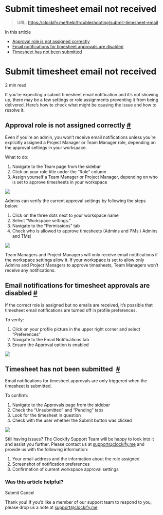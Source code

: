 # Submit timesheet email not received

> URL: https://clockify.me/help/troubleshooting/submit-timesheet-email

In this article

* [Approval role is not assigned correctly](#approval-role-is-not-assigned-correctly)
* [Email notifications for timesheet approvals are disabled](#email-notifications-for-timesheet-approvals-are-disabled)
* [Timesheet has not been submitted](#timesheet-has-not-been-submitted )

# Submit timesheet email not received

2 min read

If you’re expecting a submit timesheet email notification and it’s not showing up, there may be a few settings or role assignments preventing it from being delivered. Here’s how to check what might be causing the issue and how to resolve it.

## Approval role is not assigned correctly [#](#approval-role-is-not-assigned-correctly)

Even if you’re an admin, you won’t receive email notifications unless you’re explicitly assigned a Project Manager or Team Manager role, depending on the approval settings in your workspace.

What to do:

1. Navigate to the Team page from the sidebar
2. Click on your role title under the “Role” column
3. Assign yourself a Team Manager or Project Manager, depending on who is set to approve timesheets in your workspace

![](https://lh7-rt.googleusercontent.com/docsz/AD_4nXdte5Qw8ysDv-OXvFKrhHMCtQewE_9D4xsha71VwH9_xUEeBtxHOHgLvDAA3g6T0kXn-Lciw4RomWYnZqlqnzv49J1tblqkITSTBT_S7Um3fH1xLEQxoBHll33N_pxLU4ofWNmZpA?key=XZmssafXgdhlV2XB9mRUkEGN)

Admins can verify the current approval settings by following the steps below:

1. Click on the three dots next to your workspace name
2. Select “Workspace settings.”
3. Navigate to the “Permissions” tab
4. Check who is allowed to approve timesheets (Admins and PMs / Admins and TMs)

![](https://lh7-rt.googleusercontent.com/docsz/AD_4nXfkGK6p5nwM4ypYUkREXdlsDEGdnh5Tyo2mhjfZpOadnLfZ0fh68KooobPYXLb0HOfeoA2fSmoGaYlx62GrWnOvZmxyYso4LQfl609wDhxdriPAn6U1Q7dxmLE6eND4mcTi_UiZmQ?key=XZmssafXgdhlV2XB9mRUkEGN)

Team Managers and Project Managers will only receive email notifications if the workspace settings allow it. If your workspace is set to allow only Admins and Project Managers to approve timesheets, Team Managers won’t receive any notifications.

## Email notifications for timesheet approvals are disabled [#](#email-notifications-for-timesheet-approvals-are-disabled)

If the correct role is assigned but no emails are received, it’s possible that timesheet email notifications are turned off in profile preferences.

To verify:

1. Click on your profile picture in the upper right corner and select “Preferences”
2. Navigate to the Email Notifications tab
3. Ensure the Approval option is enabled

![](https://lh7-rt.googleusercontent.com/docsz/AD_4nXdoLZhQlFwA9xmT7FpWw3uDWm0tXiDmvnC0D3lqeJn5J_k2wC4IXyMO7wSUhs9PpYUku8mclAbC4id2gS28g2h8JT3fBgoZHqwYpJzwhiOqse9SJblMqMLUcWthqzAppa5BUi2u?key=XZmssafXgdhlV2XB9mRUkEGN)

## Timesheet has not been submitted  [#](#timesheet-has-not-been-submitted)

Email notifications for timesheet approvals are only triggered when the timesheet is submitted.

To confirm:

1. Navigate to the Approvals page from the sidebar
2. Check the “Unsubmitted” and “Pending” tabs
3. Look for the timesheet in question
4. Check with the user whether the Submit button was clicked

![](https://lh7-rt.googleusercontent.com/docsz/AD_4nXc1iY9LX7L7BmgFf7RShTu8Xm50sYJreboFeRi3tNOBxSFpjJWmrBOcalV0yna-718_3-qYMya77Ks7Smf8uVdD5sepiznXF0CXzWtCTiSZVeLOyZn6-ea2stkptm2fEUlx5-3LSw?key=XZmssafXgdhlV2XB9mRUkEGN)

Still having issues? The Clockify Support Team will be happy to look into it and assist you further. Please contact us at [support@clockify.me](mailto:support@clockify.me) and provide us with the following information:

1. Your email address and the information about the role assigned
2. Screenshot of notification preferences
3. Confirmation of current workspace approval settings

### Was this article helpful?

Submit
Cancel

Thank you! If you’d like a member of our support team to respond to you, please drop us a note at support@clockify.me